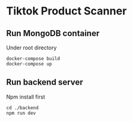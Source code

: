 # Tiktok Product Scanner

## Run MongoDB container

Under root directory

```
docker-compose build
docker-compose up
```

## Run backend server

Npm install first

```
cd ./backend
npm run dev
```
